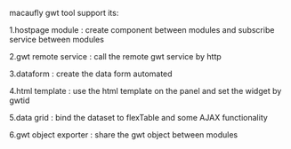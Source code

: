 macaufly gwt tool support its:

1.hostpage module : create component between modules and  subscribe service between modules

2.gwt remote service : call the remote gwt service by http

3.dataform : create the data form automated

4.html template : use the html template on the panel and set the widget by gwtid

5.data grid : bind the dataset to flexTable and some AJAX functionality

6.gwt object exporter : share the gwt object between modules